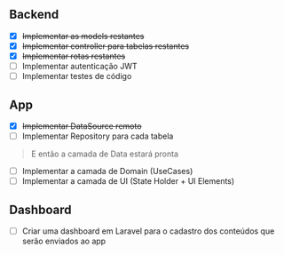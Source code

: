 ## Backend

- [X]  ~~Implementar as models restantes~~
- [X]  ~~Implementar controller para tabelas restantes~~
- [X]  ~~Implementar rotas restantes~~
- [ ]  Implementar autenticação JWT
- [ ]  Implementar testes de código

## App

- [X]  ~~Implementar DataSource remoto~~
- [ ]  Implementar Repository para cada tabela

> E então a camada de Data estará pronta

- [ ]  Implementar a camada de Domain (UseCases)
- [ ]  Implementar a camada de UI (State Holder + UI Elements)

## Dashboard

- [ ]  Criar uma dashboard em Laravel para o cadastro dos conteúdos que serão enviados ao app